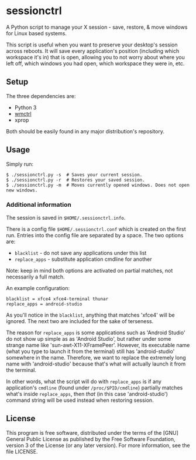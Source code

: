 # sessionctrl
A Python script to manage your X session - save, restore, &amp; move windows for Linux
based systems.

This script is useful when you want to preserve your desktop's session across reboots.
It will save every application's position (including which workspace it's in) that is
open, allowing you to not worry about where you left off, which windows you had open,
which workspace they were in, etc.

## Setup

The three dependencies are:

 - Python 3
 - [wmctrl](https://sites.google.com/site/tstyblo/wmctrl)
 - xprop

Both should be easily found in any major distribution's repository.

## Usage

Simply run:

```shell
$ ./sessionctrl.py -s  # Saves your current session.
$ ./sessionctrl.py -r  # Restores your saved session.
$ ./sessionctrl.py -m  # Moves currently opened windows. Does not open new windows.
```

### Additional information

The session is saved in `$HOME/.sessionctrl.info`.

There is a config file `$HOME/.sessionctrl.conf` which is created on the first
run. Entries into the config file are separated by a space. The two options
are:

 - `blacklist`    - do not save any applications under this list
 - `replace_apps` - substitute application cmdline for another

Note: keep in mind both options are activated on partial matches, not necessarily
a full match.

An example configuration:

```
blacklist = xfce4 xfce4-terminal thunar
replace_apps = android-studio
```

As you'll notice in the `blacklist`, anything that matches 'xfce4' will be
ignored. The next two are included for the sake of terseness.

The reason for `replace_apps` is some applications such as 'Android Studio' do
not show up simple as as 'Android Studio', but rather under some strange name
like 'sun-awt-X11-XFramePeer'. However, its executable name (what you type to
launch it from the terminal) still has 'android-studio' somewhere in the name.
Therefore, we want to replace the extremely long name with 'android-studio'
because that's what will actually launch it from the terminal.

In other words, what the script will do with `replace_apps` is if any
application's `cmdline` (found under `/proc/$PID/cmdline`) partially matches
what's inside `replace_apps`, then *that* (in this case 'android-studio')
command string will be used instead when restoring session.


## License

This program is free software, distributed under the terms of the [GNU] General
Public License as published by the Free Software Foundation, version 3 of the
License (or any later version).  For more information, see the file LICENSE.
